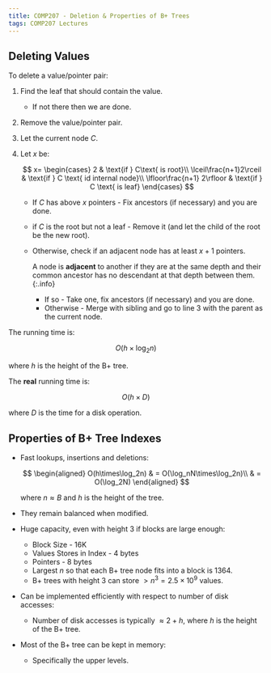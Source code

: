 ```yaml
---
title: COMP207 - Deletion & Properties of B+ Trees
tags: COMP207 Lectures
---
```

## Deleting Values
To delete a value/pointer pair:

1. Find the leaf that should contain the value.
	* If not there then we are done.
1. Remove the value/pointer pair.
1. Let the current node $C$.
1. Let $x$ be:
		
	$$
	x=
	\begin{cases}
	2 & \text{if } C\text{ is root}\\
	\lceil\frac{n+1}2\rceil & \text{if } C \text{ id internal node}\\
	\lfloor\frac{n+1} 2\rfloor & \text{if } C \text{ is leaf}
	\end{cases}
	$$
	* If $C$ has above $x$ pointers - Fix ancestors (if necessary) and you are done.
	* if $C$ is the root but not a leaf - Remove it (and let the child of the root be the new root).
	* Otherwise, check if an adjacent node has at least $x+1$ pointers.
		
		A node is **adjacent** to another if they are at the same depth and their common ancestor has no descendant at that depth between them.
		{:.info}
		* If so - Take one, fix ancestors (if necessary) and you are done.
		* Otherwise - Merge with sibling and go to line 3 with the parent as the current node.

The running time is:

$$
O(h\times\log_2n)
$$

where $h$ is the height of the B+ tree. 

The **real** running time is:

$$
O(h\times D)
$$

where $D$ is the time for a disk operation.

## Properties of B+ Tree Indexes

* Fast lookups, insertions and deletions:

	$$
	\begin{aligned}
	O(h\times\log_2n) & = O(\log_nN\times\log_2n)\\
	& = O(\log_2N)
	\end{aligned}
	$$
	
	where $n\approx B$ and $h$ is the height of the tree.
* They remain balanced when modified.
* Huge capacity, even with height 3 if blocks are large enough:
	* Block Size - 16K
	* Values Stores in Index - 4 bytes
	* Pointers - 8 bytes
	* Largest $n$ so that each B+ tree node fits into a block is 1364.
	* B+ trees with height 3 can store $>n^3=2.5\times 10^9$ values.
* Can be implemented efficiently with respect to number of disk accesses:
	* Number of disk accesses is typically $\approx 2+h$, where $h$ is the height of the B+ tree.
* Most of the B+ tree can be kept in memory:
	* Specifically the upper levels.
